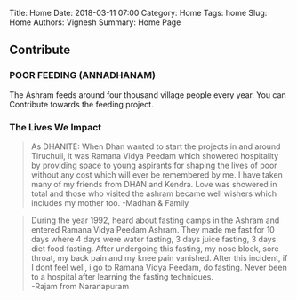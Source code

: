 Title: Home
Date: 2018-03-11 07:00
Category: Home
Tags: home
Slug: Home
Authors: Vignesh
Summary: Home Page

## Contribute
### POOR FEEDING (ANNADHANAM)

The Ashram feeds around four thousand village people every year. 
You can Contribute towards the feeding project.


### The Lives We Impact

> As DHANITE: When  Dhan wanted to start the projects in and around Tiruchuli, it was Ramana Vidya Peedam
 which showered hospitality by providing space to young aspirants for shaping the lives of poor without 
 any cost which will ever be remembered by me. I have taken many of my friends from DHAN and Kendra. 
 Love was showered in total and those who visited the ashram became well wishers which includes my mother too.
 -Madhan & Family

> During the year 1992, heard about fasting camps in the Ashram and entered Ramana Vidya Peedam Ashram.
They made me fast for 10 days where 4 days were water fasting, 3 days juice fasting, 3 days diet food fasting.
After undergoing this fasting, my nose block, sore throat, my back pain and my knee pain vanished.
After this incident, if I dont feel well, i go to Ramana Vidya Peedam, do fasting.
Never been to a hospital after learning the fasting techniques.  
-Rajam from Naranapuram